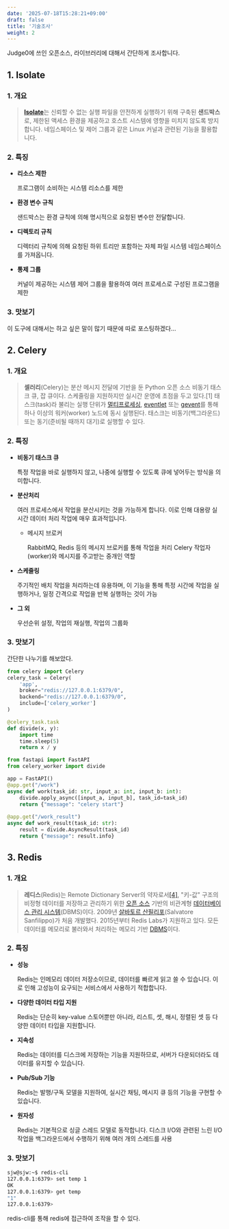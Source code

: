 ```yaml
---
date: '2025-07-18T15:28:21+09:00'
draft: false
title: '기술조사'
weight: 2
---
```


Judge0에 쓰인 오픈소스, 라이브러리에 대해서 간단하게 조사합니다.

## 1. Isolate

### 1. 개요

> [**Isolate**](https://github.com/ioi/isolate)는 신뢰할 수 없는 실행 파일을 안전하게 실행하기 위해 구축된 **샌드박스**로, 제한된 액세스 환경을 제공하고 호스트 시스템에 영향을 미치지 않도록 방지합니다. 네임스페이스 및 제어 그룹과 같은 Linux 커널과 관련된 기능을 활용합니다.

### 2. 특징

- **리소스 제한**
    
    프로그램이 소비하는 시스템 리소스를 제한
    
- **환경 변수 규칙**
    
    샌드박스는 환경 규칙에 의해 명시적으로 요청된 변수만 전달합니다.
    
- **디렉토리 규칙**
    
    디렉터리 규칙에 의해 요청된 하위 트리만 포함하는 자체 파일 시스템 네임스페이스를 가져옵니다.
    
- **통제 그룹**
    
    커널이 제공하는 시스템 제어 그룹을 활용하여 여러 프로세스로 구성된 프로그램을 제한
    

### 3. 맛보기

이 도구에 대해서는 하고 싶은 말이 많기 때문에 따로 포스팅하겠다…

## 2. Celery

### 1. 개요

> **셀러리**(Celery)는 분산 메시지 전달에 기반을 둔 Python 오픈 소스 비동기 태스크 큐, 잡 큐이다. 스케줄링을 지원하지만 실시간 운영에 초점을 두고 있다.[1]
태스크(task)라 불리는 실행 단위가 [멀티프로세싱](https://ko.wikipedia.org/wiki/%EB%A9%80%ED%8B%B0%ED%94%84%EB%A1%9C%EC%84%B8%EC%8B%B1), [eventlet](http://eventlet.net/) 또는 [gevent](http://www.gevent.org/)를 통해 하나 이상의 워커(worker) 노드에 동시 실행된다. 태스크는 비동기(백그라운드) 또는 동기(준비될 때까지 대기)로 실행할 수 있다.

### 2. 특징

- **비동기 태스크 큐**
    
    특정 작업을 바로 실행하지 않고, 나중에 실행할 수 있도록 큐에 넣어두는 방식을 의미합니다.
    
- **분산처리**
    
    여러 프로세스에서 작업을 분산시키는 것을 가능하게 합니다. 이로 인해 대용량 실시간 데이터 처리 작업에 매우 효과적입니다.
    
    - 메시지 브로커
        
        RabbitMQ, Redis 등의 메시지 브로커를 통해 작업을 처리
        Celery 작업자(worker)와 메시지를 주고받는 중개인 역할
        
- **스케줄링**
    
    주기적인 배치 작업을 처리하는데 유용하며, 이 기능을 통해 특정 시간에 작업을 실행하거나, 일정 간격으로 작업을 반복 실행하는 것이 가능
    
- **그 외**
    
    우선순위 설정, 작업의 재실행, 작업의 그룹화
    

### 3. 맛보기

간단한 나누기를 해보았다.

```python
from celery import Celery
celery_task = Celery(
    'app',
    broker="redis://127.0.0.1:6379/0",
    backend="redis://127.0.0.1:6379/0",
    include=['celery_worker']
)

@celery_task.task
def divide(x, y):
    import time
    time.sleep(5)
    return x / y
```

```python
from fastapi import FastAPI
from celery_worker import divide

app = FastAPI()
@app.get("/work")
async def work(task_id: str, input_a: int, input_b: int):
    divide.apply_async([input_a, input_b], task_id=task_id)
    return {"message": "celery start"}
    
@app.get("/work_result")
async def work_result(task_id: str):
    result = divide.AsyncResult(task_id)
    return {"message": result.info}
```

## 3. Redis

### 1. 개요

> **레디스**(Redis)는 Remote Dictionary Server의 약자로서[[4]](https://ko.wikipedia.org/wiki/%EB%A0%88%EB%94%94%EC%8A%A4#cite_note-RedisFAQ-4), "키-값" 구조의 비정형 데이터를 저장하고 관리하기 위한 [오픈 소스](https://ko.wikipedia.org/wiki/%EC%98%A4%ED%94%88_%EC%86%8C%EC%8A%A4) 기반의 비관계형 [데이터베이스 관리 시스템](https://ko.wikipedia.org/wiki/%EB%8D%B0%EC%9D%B4%ED%84%B0%EB%B2%A0%EC%9D%B4%EC%8A%A4_%EA%B4%80%EB%A6%AC_%EC%8B%9C%EC%8A%A4%ED%85%9C)(DBMS)이다. 2009년 [살바토르 산필리포](https://ko.wikipedia.org/w/index.php?title=%EC%82%B4%EB%B0%94%ED%86%A0%EB%A5%B4_%EC%82%B0%ED%95%84%EB%A6%AC%ED%8F%AC&action=edit&redlink=1)(Salvatore Sanfilippo)가 처음 개발했다. 2015년부터 Redis Labs가 지원하고 있다. 모든 데이터를 메모리로 불러와서 처리하는 메모리 기반 [DBMS](https://ko.wikipedia.org/wiki/DBMS)이다.


### 2. 특징

- **성능**
    
    Redis는 인메모리 데이터 저장소이므로, 데이터를 빠르게 읽고 쓸 수 있습니다. 이로 인해 고성능이 요구되는 서비스에서 사용하기 적합합니다.
    
- **다양한 데이터 타입 지원**
    
    Redis는 단순히 key-value 스토어뿐만 아니라, 리스트, 셋, 해시, 정렬된 셋 등 다양한 데이터 타입을 지원합니다.
    
- **지속성**
    
    Redis는 데이터를 디스크에 저장하는 기능을 지원하므로, 서버가 다운되더라도 데이터를 유지할 수 있습니다.
    
- **Pub/Sub 기능**
    
    Redis는 발행/구독 모델을 지원하여, 실시간 채팅, 메시지 큐 등의 기능을 구현할 수 있습니다.
    
- **원자성**
    
    Redis는 기본적으로 싱글 스레드 모델로 동작합니다. 디스크 I/O와 관련된 느린 I/O 작업을 백그라운드에서 수행하기 위해 여러 개의 스레드를 사용
    

### 3. 맛보기

```bash
sjw@sjw:~$ redis-cli
127.0.0.1:6379> set temp 1
OK
127.0.0.1:6379> get temp
"1"
127.0.0.1:6379>
```

redis-cli를 통해 redis에 접근하여 조작을 할 수 있다.